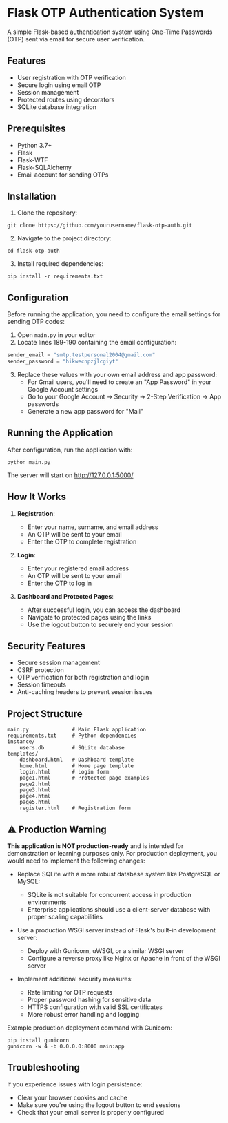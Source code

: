 # Flask OTP Authentication System

A simple Flask-based authentication system using One-Time Passwords (OTP) sent via email for secure user verification.

## Features

- User registration with OTP verification
- Secure login using email OTP
- Session management
- Protected routes using decorators
- SQLite database integration

## Prerequisites

- Python 3.7+
- Flask
- Flask-WTF
- Flask-SQLAlchemy
- Email account for sending OTPs

## Installation

1. Clone the repository:
```
git clone https://github.com/yourusername/flask-otp-auth.git
```

2. Navigate to the project directory:
```
cd flask-otp-auth
```

3. Install required dependencies:
```
pip install -r requirements.txt
```

## Configuration

Before running the application, you need to configure the email settings for sending OTP codes:

1. Open `main.py` in your editor
2. Locate lines 189-190 containing the email configuration:
```python
sender_email = "smtp.testpersonal2004@gmail.com"
sender_password = "hikwecnpzjlcgiyt"
```
3. Replace these values with your own email address and app password:
   - For Gmail users, you'll need to create an "App Password" in your Google Account settings
   - Go to your Google Account → Security → 2-Step Verification → App passwords
   - Generate a new app password for "Mail"

## Running the Application

After configuration, run the application with:

```
python main.py
```

The server will start on http://127.0.0.1:5000/

## How It Works

1. **Registration**:
   - Enter your name, surname, and email address
   - An OTP will be sent to your email
   - Enter the OTP to complete registration

2. **Login**:
   - Enter your registered email address
   - An OTP will be sent to your email
   - Enter the OTP to log in

3. **Dashboard and Protected Pages**:
   - After successful login, you can access the dashboard
   - Navigate to protected pages using the links
   - Use the logout button to securely end your session

## Security Features

- Secure session management
- CSRF protection
- OTP verification for both registration and login
- Session timeouts
- Anti-caching headers to prevent session issues

## Project Structure

```
main.py              # Main Flask application
requirements.txt     # Python dependencies
instance/
    users.db         # SQLite database
templates/
    dashboard.html   # Dashboard template
    home.html        # Home page template
    login.html       # Login form
    page1.html       # Protected page examples
    page2.html
    page3.html
    page4.html
    page5.html
    register.html    # Registration form
```

## ⚠️ Production Warning

**This application is NOT production-ready** and is intended for demonstration or learning purposes only. 
For production deployment, you would need to implement the following changes:

- Replace SQLite with a more robust database system like PostgreSQL or MySQL:
  - SQLite is not suitable for concurrent access in production environments
  - Enterprise applications should use a client-server database with proper scaling capabilities

- Use a production WSGI server instead of Flask's built-in development server:
  - Deploy with Gunicorn, uWSGI, or a similar WSGI server
  - Configure a reverse proxy like Nginx or Apache in front of the WSGI server

- Implement additional security measures:
  - Rate limiting for OTP requests
  - Proper password hashing for sensitive data
  - HTTPS configuration with valid SSL certificates
  - More robust error handling and logging

Example production deployment command with Gunicorn:
```
pip install gunicorn
gunicorn -w 4 -b 0.0.0.0:8000 main:app
```

## Troubleshooting

If you experience issues with login persistence:
- Clear your browser cookies and cache
- Make sure you're using the logout button to end sessions
- Check that your email server is properly configured


